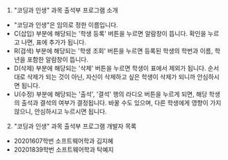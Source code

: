 1. "코딩과 인생" 과목 출석부 프로그램 소개
- "코딩과 인생"은 임의로 정한 이름입니다.
- C(삽입) 부분에 해당되는 '학생 등록' 버튼을 누르면 알람창이 뜹니다. 확인을 누르고 나면, 표에 추가가 됩니다.
- R(검색) 부분에 해당되는 '학생 조회' 버튼을 누르면 등록된 학생의 학번과 이름, 학년을 포함한 알람창이 뜹니다.
- D(삭제) 부분에 해당되는 '삭제' 버튼을 누르면 학생이 표에서 제외가 됩니다. 순서대로 삭제가 되는 것이 아닌, 자신이 삭제하고 싶은 학생이 삭제가 되니까 안심하시면 됩니다.
- U(수정) 부분에 해당되는 '출석', '결석' 행의 라디오 버튼을 누르게 되면, 해당 학생의 출석과 결석의 여부가 결정됩니다. 바꿀 수도 있으며, 다른 학생에게 영향이 가지 않으니, 안심하시고 누르시면 됩니다.
2. "코딩과 인생" 과목 출석부 프로그램 개발자 목록
- 20201607학번 소프트웨어학과 김지혜
- 20201839학번 소프트웨어학과 탁예지
